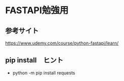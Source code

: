 # FASTAPI勉強用

## 参考サイト
https://www.udemy.com/course/python-fastapi/learn/

## pip install　ヒント

- python -m pip install requests
